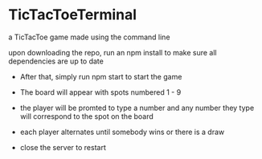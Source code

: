 # TicTacToeTerminal

a TicTacToe game made using the command line

upon downloading the repo, run an npm install to make sure all dependencies are up to date

- After that, simply run npm start to start the game

- The board will appear with spots numbered 1 - 9

- the player will be promted to type a number and any number they type will correspond to the spot on the board

- each player alternates until somebody wins or there is a draw

- close the server to restart

